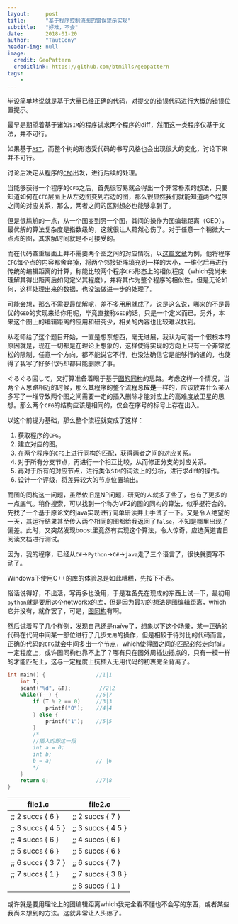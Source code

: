```yaml
---
layout:     post
title:      "基于程序控制流图的错误提示实现"
subtitle:   "好难，不会"
date:       2018-01-20
author:     "TautCony"
header-img: null
image:
  credit: GeoPattern
  creditlink: https://github.com/btmills/geopattern
tags:
    - 
---
```


毕设简单地说就是基于大量已经正确的代码，对提交的错误代码进行大概的错误位置提示。

<!--more-->

<!-- 2018-01-20 begin -->

最早是期望着基于诸如`SIM`的程序试求两个程序的diff，然而这一类程序仅基于文法，并不可行。

如果基于[`AST`](https://en.wikipedia.org/wiki/Abstract_syntax_tree)，而整个树的形态受代码的书写风格也会出现很大的变化，讨论下来并不可行。

讨论后决定从程序的[`CFG`](https://en.wikipedia.org/wiki/Control_flow_graph)出发，进行后续的处理。

当能够获得一个程序的`CFG`之后，首先很容易就会得出一个非常朴素的想法，只要知道如何在`CFG`层面上从左边图变到右边的图，那么很显然我们就能知道两个程序之间的对应关系，那么，两者之间的区别想必也能够拿到了。

但是很尴尬的一点，从一个图变到另一个图，其间的操作为图编辑距离（GED），最优解的算法复杂度是指数级的，这就很让人黯然心伤了。对于任意一个稍微大一点点的图，其求解时间就是不可接受的。

而在代码查重层面上并不需要两个图之间的对应情况，以[这篇文章](https://www.cs.utexas.edu/~bbeth/files/AComparisonOfSimilarityTechniquesForDetectingSourceCodePlagiarism.pdf)为例，他将程序`CFG`每个点的内容都舍弃掉，将两个邻接矩阵填充到一样的大小，一维化后再进行传统的编辑距离的计算，称能比较两个程序`CFG`形态上的相似程度（which我尚未理解其得出距离后如何定义其程度），并将其作为整个程序的相似性。但是无论如何，这样处理出来的数据，也没法做进一步的处理了。

可能会想，那么不需要最优解呢，差不多用用就成了。说是这么说，哪来的不是最优的`GED`的实现来给你用呢，毕竟直接称`GED`的话，只是一个定义而已。另外，本来这个图上的编辑距离的应用和研究少，相关的内容也比较难以找到。

从老师给了这个题目开始，一直是想东想西，毫无进展，我认为可能一个很根本的原因就是，现在一切都是在理论上想象的，这样使得实现的方向上只有一个非常宽松的限制，任意一个方向，都不能说它不行，也没法确信它是能够行的通的，也使得了我写了好多代码却都只能删除了事。

ぐるぐる回して，又打算准备着眼于基于[图的同构](https://en.wikipedia.org/wiki/Graph_isomorphism)的思路。考虑这样一个情况，当两个人思路相近的时候，那么其程序的整个流程总**应是**一样的，应该放弃什么某人多写了一堆导致两个图之间需要一定的插入删除才能对应上的高难度放卫星的思想。那么两个`CFG`的结构应该是相同的，仅会在序号的标号上存在出入。

以这个前提为基础，那么整个流程就变成了这样：

1. 获取程序的`CFG`。
1. 建立对应的图。
1. 在两个程序的`CFG`上进行同构的匹配，获得两者之间的对应关系。
1. 对于所有分支节点，再进行一个相互比较，从而修正分支的对应关系。
1. 再对于所有的对应节点，进行类似`SIM`的词法上的分析，进行求diff的操作。
1. 设计一个评级，将差异较大的节点位置输出。

而图的同构这一问题，虽然依旧是NP问题，研究的人就多了些了，也有了更多的一点底气。稍作搜索，可以找到一个称为VF2的图的同构的算法，似乎挺符合的。先找了一个基于原论文的java实现进行简单研读并上手试了一下。又是令人绝望的一天，其运行结果甚至传入两个相同的图都给我返回了`false`，不知是哪里出现了偏差。此时，又突然发现boost里竟然有实现这个算法，令人惊奇，应选黄道吉日阅读文档进行测试。

因为，我的程序，已经从`C#`->`Python`->`C#`->`java`走了三个语言了，很快就要写不动了。

<!-- 2018-01-20 end -->


<!-- 2018-01-29 begin -->

Windows下使用C++的库的体验总是如此糟糕，先按下不表。

俗话说得好，不出活，写再多也没用，于是准备先在现成的东西上试一下，最初用`python`就是要用这个networkx的库，但是因为最初的想法是图编辑距离，which它并没有，就作罢了，可是，[图同构](https://networkx.github.io/documentation/networkx-1.10/reference/algorithms.isomorphism.vf2.html)有啊。

然后试着写了几个样例，发现自己还是naïve了，想象以下这个场景，某一正确的代码在代码中间某一部位进行了几步`无用`的操作，但是相较于待对比的代码而言，正确的代码的`CFG`就会中间多出一个节点，which使得图之间的匹配必然走向fail。一定程度上，或许图同构也靠不上了？哪有只在图外周插边插点的，只有一模一样的才能匹配上，这与一定程度上抗插入无用代码的初衷完全背离了。

```c
int main() {                //1|1
    int T;
    scanf("%d", &T);         //2|2
    while(T--) {            //6|7
        if (T % 2 == 0)     //3|3
            printf("0");    //4|4
        } else {
            printf("1");    //5|5
        }
        /*
        //插入的即这一段
        int a = 0;
        int b;
        b = a;              // |6
        */
    }
    return 0;               //7|8
}
```

|       file1.c      |       file2.c      |
| ------------------ | ------------------ |
| ;; 2 succs { 6 }   | ;; 2 succs { 7 }   |
| ;; 3 succs { 4 5 } | ;; 3 succs { 4 5 } |
| ;; 4 succs { 6 }   | ;; 4 succs { 6 }   |
| ;; 5 succs { 6 }   | ;; 5 succs { 6 }   |
| ;; 6 succs { 3 7 } | ;; 6 succs { 7 }   |
| ;; 7 succs { 1 }   | ;; 7 succs { 3 8 } |
|                    | ;; 8 succs { 1 }   |

或许就是要用理论上的图编辑距离which我完全看不懂也不会写的东西，或者某些我尚未想到的方法。这就非常让人头疼了。

<!-- 2018-01-29 end -->

